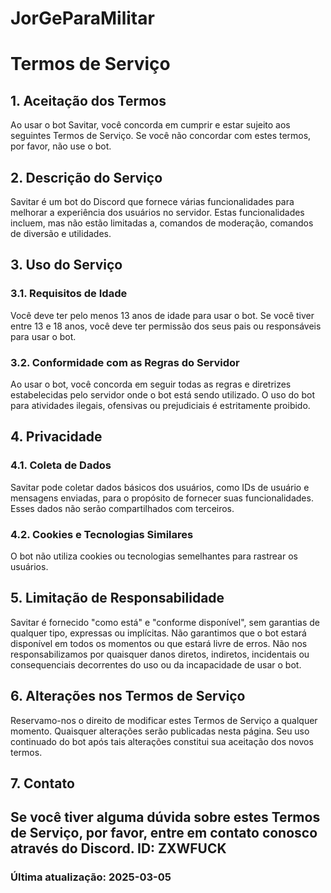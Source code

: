 # JorGeParaMilitar

# Termos de Serviço

## 1. Aceitação dos Termos

Ao usar o bot Savitar, você concorda em cumprir e estar sujeito aos seguintes Termos de Serviço. Se você não concordar com estes termos, por favor, não use o bot.

## 2. Descrição do Serviço

Savitar é um bot do Discord que fornece várias funcionalidades para melhorar a experiência dos usuários no servidor. Estas funcionalidades incluem, mas não estão limitadas a, comandos de moderação, comandos de diversão e utilidades.

## 3. Uso do Serviço

### 3.1. Requisitos de Idade

Você deve ter pelo menos 13 anos de idade para usar o bot. Se você tiver entre 13 e 18 anos, você deve ter permissão dos seus pais ou responsáveis para usar o bot.

### 3.2. Conformidade com as Regras do Servidor

Ao usar o bot, você concorda em seguir todas as regras e diretrizes estabelecidas pelo servidor onde o bot está sendo utilizado. O uso do bot para atividades ilegais, ofensivas ou prejudiciais é estritamente proibido.

## 4. Privacidade

### 4.1. Coleta de Dados

Savitar pode coletar dados básicos dos usuários, como IDs de usuário e mensagens enviadas, para o propósito de fornecer suas funcionalidades. Esses dados não serão compartilhados com terceiros.

### 4.2. Cookies e Tecnologias Similares

O bot não utiliza cookies ou tecnologias semelhantes para rastrear os usuários.

## 5. Limitação de Responsabilidade

Savitar é fornecido "como está" e "conforme disponível", sem garantias de qualquer tipo, expressas ou implícitas. Não garantimos que o bot estará disponível em todos os momentos ou que estará livre de erros. Não nos responsabilizamos por quaisquer danos diretos, indiretos, incidentais ou consequenciais decorrentes do uso ou da incapacidade de usar o bot.

## 6. Alterações nos Termos de Serviço

Reservamo-nos o direito de modificar estes Termos de Serviço a qualquer momento. Quaisquer alterações serão publicadas nesta página. Seu uso continuado do bot após tais alterações constitui sua aceitação dos novos termos.

## 7. Contato

Se você tiver alguma dúvida sobre estes Termos de Serviço, por favor, entre em contato conosco através do Discord.
ID: ZXWFUCK
---

### Última atualização: 2025-03-05
